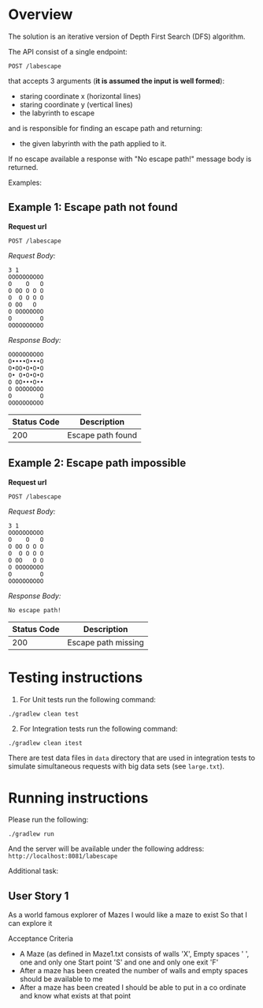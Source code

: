 Overview
========

The solution is an iterative version of Depth First Search (DFS) algorithm.

The API consist of a single endpoint:

```
POST /labescape
```

that accepts 3 arguments (**it is assumed the input is well formed**):
- staring coordinate x (horizontal lines)
- staring coordinate y (vertical lines)
- the labyrinth to escape

and is responsible for finding an escape path and returning: 
- the given labyrinth with the path applied to it.

If no escape available a response with "No escape path!" message body is returned.

Examples:

Example 1: Escape path not found
--------------------------------

**Request url**
```
POST /labescape
```

*Request Body:*

    3 1
    OOOOOOOOOO
    O    O   O
    O OO O O O
    O  O O O O
    O OO   O  
    O OOOOOOOO
    O        O
    OOOOOOOOOO

*Response Body:*


	OOOOOOOOOO
	O••••O•••O
	O•OO•O•O•O
	O• O•O•O•O
	O OO•••O••
	O OOOOOOOO
	O        O
	OOOOOOOOOO



|Status Code |Description             |
|------------|------------------------|
|200         | Escape path found      |

 	

Example 2: Escape path impossible
---------------------------------

**Request url**
```
POST /labescape
```

*Request Body:*

    3 1
    OOOOOOOOOO
    O    O   O
    O OO O O O
    O  O O O O
    O OO   O O
    O OOOOOOOO
    O        O
    OOOOOOOOOO

*Response Body:*


	No escape path!



|Status Code |Description             |
|------------|------------------------|
|200         | Escape path missing    |

Testing instructions
====================

1. For Unit tests run the following command:
    
```
./gradlew clean test
```
    
2. For Integration tests run the following command:

```
./gradlew clean itest
```
    
There are test data files in `data` directory that are used in integration tests to simulate simultaneous requests with big data sets (see `large.txt`).
     
Running instructions
======================

Please run the following:

```
./gradlew run
```

And the server will be available under the following address: `http://localhost:8081/labescape`


Additional task:

User Story 1
------------

As a world famous explorer of Mazes I would like a maze to exist
So that I can explore it

Acceptance Criteria

* A Maze (as defined in Maze1.txt consists of walls 'X', Empty spaces ' ', one and only one Start point 'S' and one and only one exit 'F'
* After a maze has been created the number of walls and empty spaces should be available to me
* After a maze has been created I should be able to put in a co ordinate and know what exists at that point